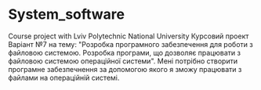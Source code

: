 # System_software
Course project with Lviv Polytechnic National University
Курсовий проект 
Варіант №7
на тему: "Розробка програмного забезпечення для роботи з файловою системою. Розробка програми, що дозволяє працювати з файловою системою операційної системи".
Мені потрібно створити програмне забезпечнення за допомогою якого я зможу працювати з файлами на операційній системі.
